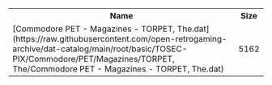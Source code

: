 <table>
<tr><th>Name</th><th>Size</th></tr>
<tr><td>[Commodore PET - Magazines - TORPET, The.dat](https://raw.githubusercontent.com/open-retrogaming-archive/dat-catalog/main/root/basic/TOSEC-PIX/Commodore/PET/Magazines/TORPET, The/Commodore PET - Magazines - TORPET, The.dat)</td><td>5162</td></tr>
</table>
